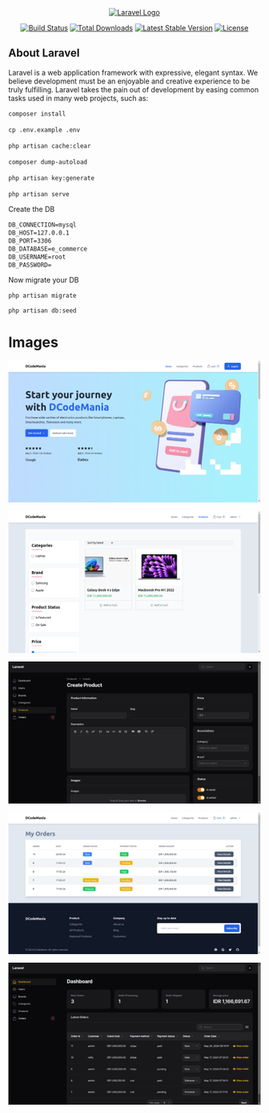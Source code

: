 <p align="center"><a href="https://laravel.com" target="_blank"><img src="https://raw.githubusercontent.com/laravel/art/master/logo-lockup/5%20SVG/2%20CMYK/1%20Full%20Color/laravel-logolockup-cmyk-red.svg" width="400" alt="Laravel Logo"></a></p>

<p align="center">
<a href="https://github.com/laravel/framework/actions"><img src="https://github.com/laravel/framework/workflows/tests/badge.svg" alt="Build Status"></a>
<a href="https://packagist.org/packages/laravel/framework"><img src="https://img.shields.io/packagist/dt/laravel/framework" alt="Total Downloads"></a>
<a href="https://packagist.org/packages/laravel/framework"><img src="https://img.shields.io/packagist/v/laravel/framework" alt="Latest Stable Version"></a>
<a href="https://packagist.org/packages/laravel/framework"><img src="https://img.shields.io/packagist/l/laravel/framework" alt="License"></a>
</p>

## About Laravel

Laravel is a web application framework with expressive, elegant syntax. We believe development must be an enjoyable and creative experience to be truly fulfilling. Laravel takes the pain out of development by easing common tasks used in many web projects, such as:
```
composer install 

cp .env.example .env 

php artisan cache:clear 

composer dump-autoload 

php artisan key:generate

php artisan serve
```

Create the DB
```
DB_CONNECTION=mysql
DB_HOST=127.0.0.1
DB_PORT=3306
DB_DATABASE=e_commerce
DB_USERNAME=root
DB_PASSWORD=
```
Now migrate your DB
```
php artisan migrate
```

```
php artisan db:seed
```
# Images

![Deskripsi Gambar](/public/images/image1.png)

![Deskripsi Gambar](/public/images/image2.png)

![Deskripsi Gambar](/public/images/image3.png)

![Deskripsi Gambar](/public/images/image4.png)

![Deskripsi Gambar](/public/images/image5.png)
